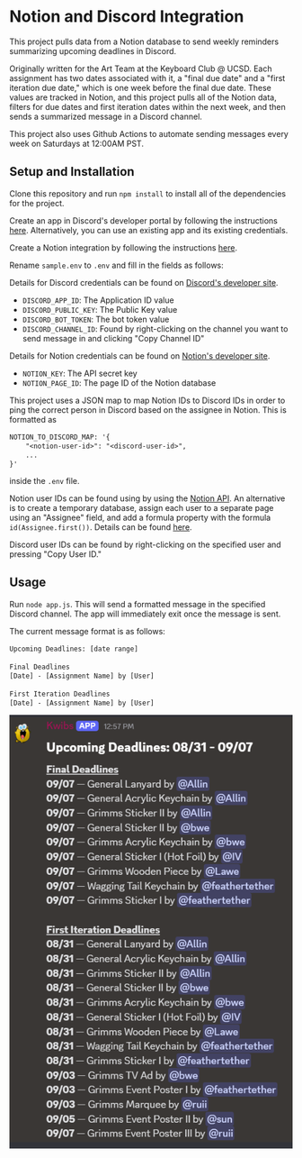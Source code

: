 # Notion and Discord Integration

This project pulls data from a Notion database to send weekly reminders summarizing upcoming deadlines in Discord.

Originally written for the Art Team at the Keyboard Club @ UCSD. Each assignment has two dates associated with it, a "final due date" and a "first iteration due date," which is one week before the final due date. These values are tracked in Notion, and this project pulls all of the Notion data, filters for due dates and first iteration dates within the next week, and then sends a summarized message in a Discord channel.

This project also uses Github Actions to automate sending messages every week on Saturdays at 12:00AM PST.

## Setup and Installation
Clone this repository and run `npm install` to install all of the dependencies for the project.

Create an app in Discord's developer portal by following the instructions [here](https://discord.com/developers/docs/quick-start/getting-started#step-1-creating-an-app). Alternatively, you can use an existing app and its existing credentials.

Create a Notion integration by following the instructions [here](https://developers.notion.com/docs/create-a-notion-integration#create-your-integration-in-notion).

Rename `sample.env` to `.env` and fill in the fields as follows:

Details for Discord credentials can be found on [Discord's developer site](https://discord.com/developers/docs/quick-start/getting-started#fetching-your-credentials).
- `DISCORD_APP_ID`: The Application ID value
- `DISCORD_PUBLIC_KEY`: The Public Key value
- `DISCORD_BOT_TOKEN`: The bot token value
- `DISCORD_CHANNEL_ID`: Found by right-clicking on the channel you want to send message in and clicking "Copy Channel ID"

Details for Notion credentials can be found on [Notion's developer site](https://developers.notion.com/docs/create-a-notion-integration#environment-variables).
- `NOTION_KEY`: The API secret key
- `NOTION_PAGE_ID`: The page ID of the Notion database

This project uses a JSON map to map Notion IDs to Discord IDs in order to ping the correct person in Discord based on the assignee in Notion. This is formatted as
```
NOTION_TO_DISCORD_MAP: '{
    "<notion-user-id>": "<discord-user-id>",
    ...
}'
```
inside the `.env` file.

Notion user IDs can be found using by using the [Notion API](https://developers.notion.com/reference/get-users). An alternative is to create a temporary database, assign each user to a separate page using an "Assignee" field, and add a formula property with the formula `id(Assignee.first())`. Details can be found [here](https://www.reddit.com/r/Notion/comments/wuus7m/comment/m0pj5ut/).

Discord user IDs can be found by right-clicking on the specified user and pressing "Copy User ID."

## Usage

Run `node app.js`. This will send a formatted message in the specified Discord channel. The app will immediately exit once the message is sent.

The current message format is as follows:
```
Upcoming Deadlines: [date range]

Final Deadlines
[Date] - [Assignment Name] by [User]

First Iteration Deadlines
[Date] - [Assignment Name] by [User]
```
![A screenshot of a message sent by this script.](images/image.png)